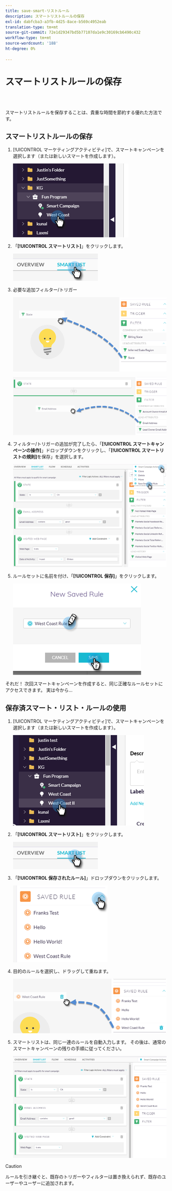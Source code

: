 ```yaml
---
title: save-smart-リストルール
description: スマートリストルールの保存
exl-id: dabfcba3-a3fb-4d25-8ace-b569c4952eab
translation-type: tm+mt
source-git-commit: 72e1d29347bd5b77107da1e9c30169cb6490c432
workflow-type: tm+mt
source-wordcount: '188'
ht-degree: 0%

---
```


# スマートリストルールの保存

<br> 

スマートリストルールを保存することは、貴重な時間を節約する優れた方法です。

## スマートリストルールの保存

1. [!UICONTROL マーケティングアクティビティ]で、スマートキャンペーンを選択します（または新しいスマートを作成します）。

   ![イメージ1](/help/sky/assets/smart-lists-and-static-lists/save-smart-list-rules/save-smart-list-rules-1.png)

1. 「**[!UICONTROL スマートリスト]**」をクリックします。

   ![イメージ2](/help/sky/assets/smart-lists-and-static-lists/save-smart-list-rules/save-smart-list-rules-2.png)

1. 必要な追加フィルター/トリガー

   ![イメージ3](/help/sky/assets/smart-lists-and-static-lists/save-smart-list-rules/save-smart-list-rules-3.png)

   ![画像4](/help/sky/assets/smart-lists-and-static-lists/save-smart-list-rules/save-smart-list-rules-4.png)

1. フィルター/トリガーの追加が完了したら、「**[!UICONTROL スマートキャンペーンの操作]**」ドロップダウンをクリックし、「**[!UICONTROL スマートリストの規則]**&#x200B;を保存」を選択します。

   ![画像5](/help/sky/assets/smart-lists-and-static-lists/save-smart-list-rules/save-smart-list-rules-5.png)

1. ルールセットに名前を付け、「**[!UICONTROL 保存]**」をクリックします。

   ![画像6](/help/sky/assets/smart-lists-and-static-lists/save-smart-list-rules/save-smart-list-rules-6.png)

それだ！ 次回スマートキャンペーンを作成すると、同じ正確なルールセットにアクセスできます。 実は今から…

## 保存済スマート・リスト・ルールの使用

1. [!UICONTROL マーケティングアクティビティ]で、スマートキャンペーンを選択します（または新しいスマートを作成します）。

   ![画像7](/help/sky/assets/smart-lists-and-static-lists/save-smart-list-rules/save-smart-list-rules-7.png)

1. 「**[!UICONTROL スマートリスト]**」をクリックします。

   ![画像8](/help/sky/assets/smart-lists-and-static-lists/save-smart-list-rules/save-smart-list-rules-8.png)

1. 「**[!UICONTROL 保存されたルール]**」ドロップダウンをクリックします。

   ![画像9](/help/sky/assets/smart-lists-and-static-lists/save-smart-list-rules/save-smart-list-rules-9.png)

1. 目的のルールを選択し、ドラッグして重ねます。

   ![画像10](/help/sky/assets/smart-lists-and-static-lists/save-smart-list-rules/save-smart-list-rules-10.png)

1. スマートリストは、同じ一連のルールを自動入力します。 その後は、通常のスマートキャンペーンの残りの手順に従ってください。

   ![イメージイレブン](/help/sky/assets/smart-lists-and-static-lists/save-smart-list-rules/save-smart-list-rules-11.png)

>[!CAUTION]
>
>ルールを引き継ぐと、既存のトリガーやフィルターは置き換えられず、既存のユーザーやユーザーに追加されます。
